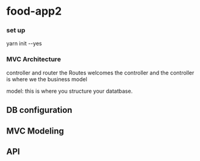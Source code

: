 # food-app2

### set up
yarn init --yes

### MVC Architecture
controller and router
the Routes welcomes the controller and the controller is where we the business model

model: this is where you structure your datatbase.

## DB configuration

## MVC Modeling

## API